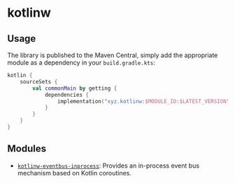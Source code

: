 # kotlinw

## Usage

The library is published to the Maven Central, simply add the appropriate module as a dependency in your `build.gradle.kts`:

```kotlin
kotlin {
    sourceSets {
        val commonMain by getting {
            dependencies {
                implementation("xyz.kotlinw:$MODULE_ID:$LATEST_VERSION")
            }
        }
    }
}
```

## Modules

- [`kotlinw-eventbus-inprocess`](doc/kotlinw-eventbus-inprocess.md): Provides an in-process event bus mechanism based on Kotlin coroutines.
